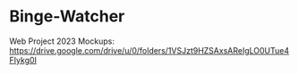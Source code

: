 # Binge-Watcher
Web Project 2023
Mockups: https://drive.google.com/drive/u/0/folders/1VSJzt9HZSAxsAReIgLO0UTue4FIykg0I